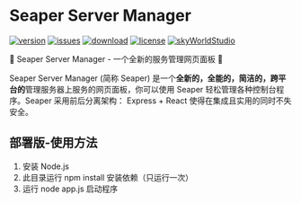 # Seaper Server Manager

[![version](https://img.shields.io/github/v/release/Seaper-Team/Seaper-Pro-Panel)](https://github.com/Xiaoyi311/Seaper/releases)
[![issues](https://img.shields.io/github/issues/Seaper-Team/Seaper-Pro-Panel)](https://github.com/Xiaoyi311/Seaper/issues)
[![download](https://img.shields.io/github/downloads/Seaper-Team/Seaper-Pro-Panel/total)](https://github.com/Xiaoyi311/Seaper/releases)
[![license](https://img.shields.io/github/license/Seaper-Team/Seaper-Pro-Panel.svg)](LICENSE)
[![skyWorldStudio](https://img.shields.io/badge/Powered%20By-SkyWorldStudio-blue.svg?style=flat-square)](https://skyworldstudio.top)

🌟 Seaper Server Manager - 一个全新的服务管理网页面板 🌟

Seaper Server Manager (简称 Seaper) 是一个**全新的，全能的，简洁的，跨平台的**管理服务器上服务的网页面板，你可以使用 Seaper 轻松管理各种控制台程序。Seaper 采用前后分离架构： Express + React 使得在集成且实用的同时不失安全。

## 部署版-使用方法
1. 安装 Node.js
2. 此目录运行 npm install 安装依赖（只运行一次）
3. 运行 node app.js 启动程序